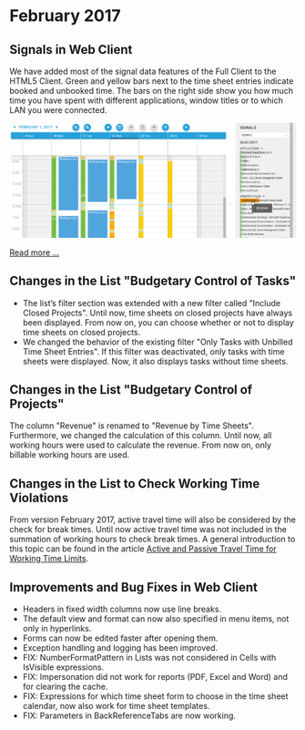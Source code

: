 # February 2017

## Signals in Web Client

We have added most of the signal data features of the Full Client to the HTML5 Client. Green and yellow bars next to the time sheet entries indicate booked and unbooked time. The bars on the right side show you how much time you have spent with different applications, window titles or to which LAN you were connected.

![Signals in web client](images/2017-02/time-cockpit-signals-preview.png "Signals in web client")

[Read more ...](http://www.timecockpit.com/blog/2017/01/30/Signal-Data-in-the-Time-Cockpit-Web-Client)

## Changes in the List "Budgetary Control of Tasks"

- The list’s filter section was extended with a new filter called "Include Closed Projects". Until now, time sheets on closed projects have always been displayed. From now on, you can choose whether or not to display time sheets on closed projects.
- We changed the behavior of the existing filter "Only Tasks with Unbilled Time Sheet Entries". If this filter was deactivated, only tasks with time sheets were displayed. Now, it also displays tasks without time sheets.

## Changes in the List "Budgetary Control of Projects"

The column "Revenue" is renamed to "Revenue by Time Sheets". Furthermore, we changed the calculation of this column. Until now, all working hours were used to calculate the revenue. From now on, only billable working hours are used.

## Changes in the List to Check Working Time Violations

From version February 2017, active travel time will also be considered by the check for break times. Until now active travel time was not included in the summation of working hours to check break times. A general introduction to this topic can be found in the article [Active and Passive Travel Time for Working Time Limits](http://www.timecockpit.com/blog/2016/09/30/Active-and-Passive-Travel-Time-for-Working-Time-Limits).

## Improvements and Bug Fixes in Web Client

- Headers in fixed width columns now use line breaks. 
- The default view and format can now also specified in menu items, not only in hyperlinks.
- Forms can now be edited faster after opening them. 
- Exception handling and logging has been improved. 
- FIX: NumberFormatPattern in Lists was not considered in Cells with IsVisible expressions.
- FIX: Impersonation did not work for reports (PDF, Excel and Word) and for clearing the cache. 
- FIX: Expressions for which time sheet form to choose in the time sheet calendar, now also work for time sheet templates.
- FIX: Parameters in BackReferenceTabs are now working.

